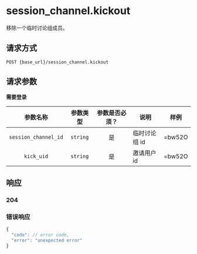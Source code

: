 # session_channel.kickout

移除一个临时讨论组成员。

## 请求方式

```
POST {base_url}/session_channel.kickout
```

## 请求参数

**需要登录**

| 参数名称 | 参数类型 | 参数是否必须？ | 说明 | 样例 |
|:--------:|:--------:|:--------------:|------|------|
| `session_channel_id` | `string` | 是 | 临时讨论组 id | =bw52O |
| `kick_uid` | `string` | 是 | 邀请用户 id | =bw52O |

## 响应

### 204
### 错误响应

```javascript
{
  "code": // error code,
  "error": "unexpected error"
}
```

<!-- generated by gen_doc.js -->

